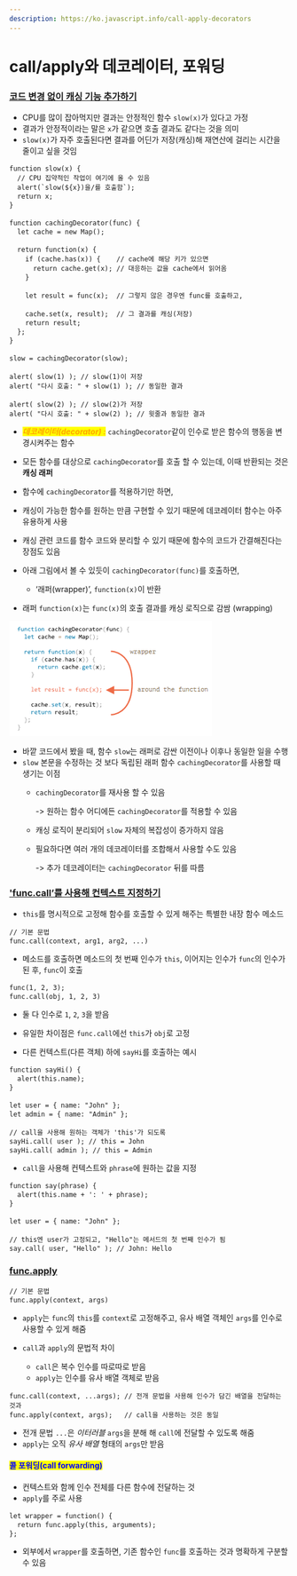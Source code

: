 ```yaml
---
description: https://ko.javascript.info/call-apply-decorators
---
```


# call/apply와 데코레이터, 포워딩

### [코드 변경 없이 캐싱 기능 추가하기](https://ko.javascript.info/call-apply-decorators#ref-2107)

* CPU를 많이 잡아먹지만 결과는 안정적인 함수 `slow(x)`가 있다고 가정
* 결과가 안정적이라는 말은 `x`가 같으면 호출 결과도 같다는 것을 의미
* `slow(x)`가 자주 호출된다면 결과를 어딘가 저장(캐싱)해 재연산에 걸리는 시간을 줄이고 싶을 것임

```
function slow(x) {
  // CPU 집약적인 작업이 여기에 올 수 있음  
  alert(`slow(${x})을/를 호출함`);
  return x;
}

function cachingDecorator(func) {
  let cache = new Map();

  return function(x) {
    if (cache.has(x)) {    // cache에 해당 키가 있으면
      return cache.get(x); // 대응하는 값을 cache에서 읽어옴  
    }

    let result = func(x);  // 그렇지 않은 경우엔 func를 호출하고,

    cache.set(x, result);  // 그 결과를 캐싱(저장) 
    return result;
  };
}

slow = cachingDecorator(slow);

alert( slow(1) ); // slow(1)이 저장 
alert( "다시 호출: " + slow(1) ); // 동일한 결과

alert( slow(2) ); // slow(2)가 저장 
alert( "다시 호출: " + slow(2) ); // 윗줄과 동일한 결과
```

* _<mark style="color:orange;">**데코레이터(decorator) :**</mark>_ `cachingDecorator`같이 인수로 받은 함수의 행동을 변경시켜주는 함수
* 모든 함수를 대상으로 `cachingDecorator`를 호출 할 수 있는데, 이때 반환되는 것은 **캐싱 래퍼**
* 함수에 `cachingDecorator`를 적용하기만 하면,
* 캐싱이 가능한 함수를 원하는 만큼 구현할 수 있기 때문에 데코레이터 함수는 아주 유용하게 사용
* 캐싱 관련 코드를 함수 코드와 분리할 수 있기 때문에 함수의 코드가 간결해진다는 장점도 있음 &#x20;



* 아래 그림에서 볼 수 있듯이 `cachingDecorator(func)`를 호출하면,
  * ‘래퍼(wrapper)’, `function(x)`이 반환
* 래퍼 `function(x)`는 `func(x)`의 호출 결과를 캐싱 로직으로 감쌈 (wrapping)

![](<../../.gitbook/assets/image (1) (1).png>)

* 바깥 코드에서 봤을 때, 함수 `slow`는 래퍼로 감싼 이전이나 이후나 동일한 일을 수행
* `slow` 본문을 수정하는 것 보다 독립된 래퍼 함수 `cachingDecorator`를 사용할 때 생기는 이점
  *   `cachingDecorator`를 재사용 할 수 있음

      \-> 원하는 함수 어디에든 `cachingDecorator`를 적용할 수 있음
  * 캐싱 로직이 분리되어 `slow` 자체의 복잡성이 증가하지 않음 &#x20;
  *   필요하다면 여러 개의 데코레이터를 조합해서 사용할 수도 있음

      \-> 추가 데코레이터는 `cachingDecorator` 뒤를 따름



### ['func.call’를 사용해 컨텍스트 지정하기](https://ko.javascript.info/call-apply-decorators#ref-2108)

* `this`를 명시적으로 고정해 함수를 호출할 수 있게 해주는 특별한 내장 함수 메소드&#x20;

```
// 기본 문법
func.call(context, arg1, arg2, ...)
```

* 메소드를 호출하면 메소드의 첫 번째 인수가 `this`, 이어지는 인수가 `func`의 인수가 된 후, `func`이 호출



```
func(1, 2, 3);
func.call(obj, 1, 2, 3)
```

* 둘 다 인수로 `1`, `2`, `3`을 받음
* 유일한 차이점은 `func.call`에선 `this`가 `obj`로 고정



* 다른 컨텍스트(다른 객체) 하에 `sayHi`를 호출하는 예시

```
function sayHi() {
  alert(this.name);
}

let user = { name: "John" };
let admin = { name: "Admin" };

// call을 사용해 원하는 객체가 'this'가 되도록 
sayHi.call( user ); // this = John
sayHi.call( admin ); // this = Admin
```



* `call`을 사용해 컨텍스트와 `phrase`에 원하는 값을 지정

```
function say(phrase) {
  alert(this.name + ': ' + phrase);
}

let user = { name: "John" };

// this엔 user가 고정되고, "Hello"는 메서드의 첫 번째 인수가 됨  
say.call( user, "Hello" ); // John: Hello
```



### [func.apply](https://ko.javascript.info/call-apply-decorators#ref-2110)

```
// 기본 문법  
func.apply(context, args)
```

*   `apply`는 `func`의 `this`를 `context`로 고정해주고, 유사 배열 객체인 `args`를 인수로 사용할 수 있게 해줌


*   `call`과 `apply`의 문법적 차이

    * `call`은 복수 인수를 따로따로 받음
    * `apply`는 인수를 유사 배열 객체로 받음 &#x20;



```
func.call(context, ...args); // 전개 문법을 사용해 인수가 담긴 배열을 전달하는 것과
func.apply(context, args);   // call을 사용하는 것은 동일
```

* 전개 문법 `...`은 _이터러블_ `args`을 분해 해 `call`에 전달할 수 있도록 해줌
* `apply`는 오직 _유사 배열_ 형태의 `args`만 받음&#x20;



#### <mark style="color:blue;">콜 포워딩(call forwarding)</mark>

* 컨텍스트와 함께 인수 전체를 다른 함수에 전달하는 것
* `apply`를 주로 사용 &#x20;

```
let wrapper = function() {
  return func.apply(this, arguments);
};
```

* 외부에서 `wrapper`를 호출하면, 기존 함수인 `func`를 호출하는 것과 명확하게 구분할 수 있음 &#x20;

